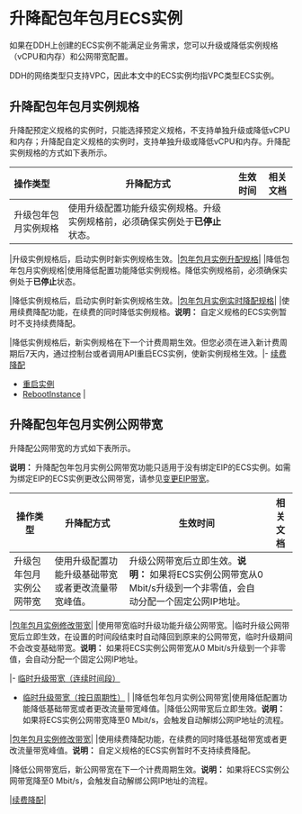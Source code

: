 # 升降配包年包月ECS实例

如果在DDH上创建的ECS实例不能满足业务需求，您可以升级或降低实例规格（vCPU和内存）和公网带宽配置。

DDH的网络类型只支持VPC，因此本文中的ECS实例均指VPC类型ECS实例。

## 升降配包年包月实例规格

升降配预定义规格的实例时，只能选择预定义规格，不支持单独升级或降低vCPU和内存；升降配自定义规格的实例时，支持单独升级或降低vCPU和内存。升降配实例规格的方式如下表所示。

|操作类型|升降配方式|生效时间|相关文档|
|:---|-----|----|----|
|升级包年包月实例规格|使用升级配置功能升级实例规格。升级实例规格前，必须确保实例处于**已停止**状态。

|升级实例规格后，启动实例时新实例规格生效。|[包年包月实例升配规格](/cn.zh-CN/实例/升降配实例/修改实例规格/包年包月实例升配规格.md)|
|降低包年包月实例规格|使用降低配置功能降低实例规格。降低实例规格前，必须确保实例处于**已停止**状态。

|降低实例规格后，启动实例时新实例规格生效。|[包年包月实例实时降配规格](/cn.zh-CN/实例/升降配实例/修改实例规格/包年包月实例实时降配规格.md)|
|使用续费降配功能，在续费的同时降低实例规格。**说明：** 自定义规格的ECS实例暂时不支持续费降配。

|降低实例规格后，新实例规格在下一个计费周期生效。但您必须在进入新计费周期后7天内，通过控制台或者调用API重启ECS实例，使新实例规格生效。|-   [续费降配](/cn.zh-CN/产品计费/续费实例/续费降配.md)
-   [重启实例](/cn.zh-CN/实例/管理实例/重启实例.md)
-   [RebootInstance](/cn.zh-CN/API参考/实例/RebootInstance.md) |

## 升降配包年包月实例公网带宽

升降配公网带宽的方式如下表所示。

**说明：** 升降配包年包月实例公网带宽功能只适用于没有绑定EIP的ECS实例。如需为绑定EIP的ECS实例更改公网带宽，请参见[变更EIP带宽](/cn.zh-CN/实例/升降配实例/修改带宽配置/变更EIP带宽.md)。

|操作类型|升降配方式|生效时间|相关文档|
|----|-----|----|----|
|升级包年包月实例公网带宽|使用升级配置功能升级基础带宽或者更改流量带宽峰值。|升级公网带宽后立即生效。**说明：** 如果将ECS实例公网带宽从0 Mbit/s升级到一个非零值，会自动分配一个固定公网IP地址。

|[包年包月实例修改带宽](/cn.zh-CN/实例/升降配实例/修改带宽配置/包年包月实例修改带宽.md)|
|使用带宽临时升级功能升级公网带宽。|临时升级公网带宽后立即生效，在设置的时间段结束时自动降回到原来的公网带宽，临时升级期间不会改变基础带宽。**说明：** 如果将ECS实例公网带宽从0 Mbit/s升级到一个非零值，会自动分配一个固定公网IP地址。

|-   [临时升级带宽（连续时间段）](/cn.zh-CN/实例/升降配实例/修改带宽配置/临时升级带宽（连续时间段）.md)
-   [临时升级带宽（按日周期性）](/cn.zh-CN/实例/升降配实例/修改带宽配置/临时升级带宽（按日周期性）.md) |
|降低包年包月实例公网带宽|使用降低配置功能降低基础带宽或者更改流量带宽峰值。|降低公网带宽后立即生效。**说明：** 如果将ECS实例公网带宽降至0 Mbit/s，会触发自动解绑公网IP地址的流程。

|[包年包月实例修改带宽](/cn.zh-CN/实例/升降配实例/修改带宽配置/包年包月实例修改带宽.md)|
|使用续费降配功能，在续费的同时降低基础带宽或者更改流量带宽峰值。**说明：** 自定义规格的ECS实例暂时不支持续费降配。

|降低公网带宽后，新公网带宽在下一个计费周期生效。**说明：** 如果将ECS实例公网带宽降至0 Mbit/s，会触发自动解绑公网IP地址的流程。

|[续费降配](/cn.zh-CN/产品计费/续费实例/续费降配.md)|

